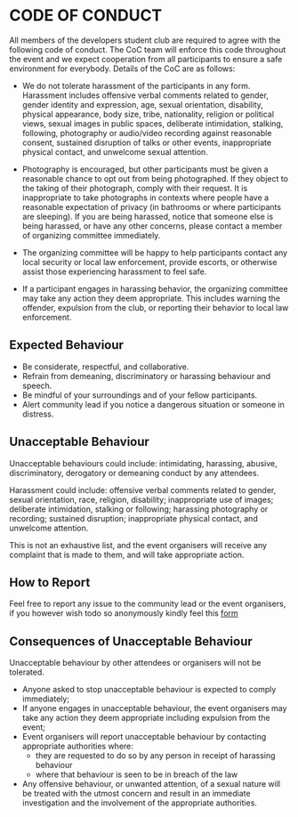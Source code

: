 # CODE OF CONDUCT
All members of the developers student club are required to agree with the following code of conduct. The CoC team will enforce this code throughout the event and we expect cooperation from all participants to ensure a safe environment for everybody. Details of the CoC are as follows:

- We do not tolerate harassment of the participants in any form. Harassment includes offensive verbal comments related to gender, gender identity and expression, age, sexual orientation, disability, physical appearance, body size, tribe, nationality, religion or political views, sexual images in public spaces, deliberate intimidation, stalking, following, photography or audio/video recording against reasonable consent, sustained disruption of talks or other events, inappropriate physical contact, and unwelcome sexual attention.

- Photography is encouraged, but other participants must be given a reasonable chance to opt out from being photographed. If they object to the taking of their photograph, comply with their request. It is inappropriate to take photographs in contexts where people have a reasonable expectation of privacy (in bathrooms or where participants are sleeping).
If you are being harassed, notice that someone else is being harassed, or have any other concerns, please contact a member of organizing committee immediately.

- The organizing committee will be happy to help participants contact any local security or local law enforcement, provide escorts, or otherwise assist those experiencing harassment to feel safe.

- If a participant engages in harassing behavior, the organizing committee may take any action they deem appropriate. This includes warning the offender, expulsion from the club, or reporting their behavior to local law enforcement.

## Expected Behaviour
- Be considerate, respectful, and collaborative.
- Refrain from demeaning, discriminatory or harassing behaviour and speech.
- Be mindful of your surroundings and of your fellow participants.
- Alert community lead if you notice a dangerous situation or someone in distress.

## Unacceptable Behaviour
Unacceptable behaviours could include: intimidating, harassing, abusive, discriminatory, derogatory or demeaning conduct by any attendees. 

Harassment could include: offensive verbal comments related to gender, sexual orientation, race, religion, disability; inappropriate use of images; deliberate intimidation, stalking or following; harassing photography or recording; sustained disruption; inappropriate physical contact, and unwelcome attention.

This is not an exhaustive list, and the event organisers will receive any complaint that is made to them, and will take appropriate action.

## How to Report
Feel free to report any issue to the community lead or the event organisers, if you however wish todo so anonymously kindly feel this [form](https://forms.gle/YBxBs3VESahcJh2V8)

## Consequences of Unacceptable Behaviour
Unacceptable behaviour by other attendees or organisers will not be tolerated.
- Anyone asked to stop unacceptable behaviour is expected to comply immediately;
- If anyone engages in unacceptable behaviour, the event organisers may take any action they deem appropriate including expulsion from the event;
- Event organisers will report unacceptable behaviour by contacting appropriate authorities where:
  - they are requested to do so by any person in receipt of harassing behaviour
  - where that behaviour is seen to be in breach of the law
- Any offensive behaviour, or unwanted attention, of a sexual nature will be treated with the utmost concern and result in an immediate investigation and the involvement of the appropriate authorities.
